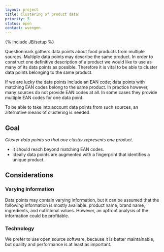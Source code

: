 ```yaml
---
layout: project
title: Clustering of product data
priority: 5
status: open
contact: wvengen
---
```

{% include JB/setup %}

Questionmark gathers data points about food products from multiple sources. Multiple data points may describe the same product. In order to construct one definitive description of a product we would like to use as many of its data points as possible. Therefore it is vital to be able to cluster data points belonging to the same product.

If we are lucky the data points include an EAN code; data points with matching EAN codes belong to the same product. In practice however, many sources do not provide EAN codes at all. In some cases they provide multiple EAN codes for one data point.

To be able to take into account data points from such sources, an alternative means of clustering is needed.

## Goal

_Cluster data points so that one cluster represents one product._

* It should reach beyond matching EAN codes.
* Ideally data points are augmented with a fingerprint that identifies a unique product.

## Considerations

### Varying information

Data points may contain varying information, but it can be assumed that the following information is mostly available: product name, brand name, ingredients, and nutritional values. However, an upfront analysis of the information could be profitable.

### Technology

We prefer to use open source software, because it is better maintainable, but quality and performance is at least as important.
